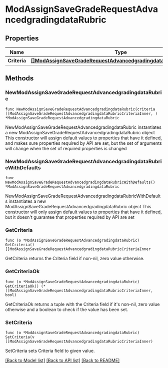 # ModAssignSaveGradeRequestAdvancedgradingdataRubric

## Properties

Name | Type | Description | Notes
------------ | ------------- | ------------- | -------------
**Criteria** | [**[]ModAssignSaveGradeRequestAdvancedgradingdataRubricCriteriaInner**](ModAssignSaveGradeRequestAdvancedgradingdataRubricCriteriaInner.md) |  | 

## Methods

### NewModAssignSaveGradeRequestAdvancedgradingdataRubric

`func NewModAssignSaveGradeRequestAdvancedgradingdataRubric(criteria []ModAssignSaveGradeRequestAdvancedgradingdataRubricCriteriaInner, ) *ModAssignSaveGradeRequestAdvancedgradingdataRubric`

NewModAssignSaveGradeRequestAdvancedgradingdataRubric instantiates a new ModAssignSaveGradeRequestAdvancedgradingdataRubric object
This constructor will assign default values to properties that have it defined,
and makes sure properties required by API are set, but the set of arguments
will change when the set of required properties is changed

### NewModAssignSaveGradeRequestAdvancedgradingdataRubricWithDefaults

`func NewModAssignSaveGradeRequestAdvancedgradingdataRubricWithDefaults() *ModAssignSaveGradeRequestAdvancedgradingdataRubric`

NewModAssignSaveGradeRequestAdvancedgradingdataRubricWithDefaults instantiates a new ModAssignSaveGradeRequestAdvancedgradingdataRubric object
This constructor will only assign default values to properties that have it defined,
but it doesn't guarantee that properties required by API are set

### GetCriteria

`func (o *ModAssignSaveGradeRequestAdvancedgradingdataRubric) GetCriteria() []ModAssignSaveGradeRequestAdvancedgradingdataRubricCriteriaInner`

GetCriteria returns the Criteria field if non-nil, zero value otherwise.

### GetCriteriaOk

`func (o *ModAssignSaveGradeRequestAdvancedgradingdataRubric) GetCriteriaOk() (*[]ModAssignSaveGradeRequestAdvancedgradingdataRubricCriteriaInner, bool)`

GetCriteriaOk returns a tuple with the Criteria field if it's non-nil, zero value otherwise
and a boolean to check if the value has been set.

### SetCriteria

`func (o *ModAssignSaveGradeRequestAdvancedgradingdataRubric) SetCriteria(v []ModAssignSaveGradeRequestAdvancedgradingdataRubricCriteriaInner)`

SetCriteria sets Criteria field to given value.



[[Back to Model list]](../README.md#documentation-for-models) [[Back to API list]](../README.md#documentation-for-api-endpoints) [[Back to README]](../README.md)


